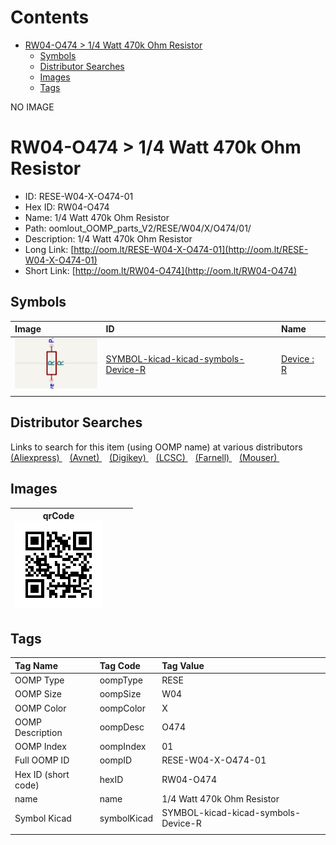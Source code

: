



Contents
========

* [RW04-O474 > 1/4 Watt 470k Ohm Resistor](#rw04-o474--14-watt-470k-ohm-resistor)
	* [Symbols](#symbols)
	* [Distributor Searches](#distributor-searches)
	* [Images](#images)
	* [Tags](#tags)
  
NO IMAGE  
# RW04-O474 > 1/4 Watt 470k Ohm Resistor

- ID: RESE-W04-X-O474-01
- Hex ID: RW04-O474
- Name: 1/4 Watt 470k Ohm Resistor
- Path: oomlout_OOMP_parts_V2/RESE/W04/X/O474/01/
- Description: 1/4 Watt 470k Ohm Resistor
- Long Link: [http://oom.lt/RESE-W04-X-O474-01](http://oom.lt/RESE-W04-X-O474-01)
- Short Link: [http://oom.lt/RW04-O474](http://oom.lt/RW04-O474)

## Symbols
  

|Image|ID|Name|
| :--- | :--- | :--- |
|[![](https://raw.githubusercontent.com/oomlout/oomlout_OOMP_eda_V2/main/SYMBOL/kicad/kicad-symbols/Device/R/image_140.png)](https://github.com/oomlout/oomlout_OOMP_eda_V2/tree/main/SYMBOL/kicad/kicad-symbols/Device/R/)|[SYMBOL-kicad-kicad-symbols-Device-R](https://github.com/oomlout/oomlout_OOMP_eda_V2/tree/main/SYMBOL/kicad/kicad-symbols/Device/R/)|[Device : R](https://github.com/oomlout/oomlout_OOMP_eda_V2/tree/main/SYMBOL/kicad/kicad-symbols/Device/R/)|
||||

## Distributor Searches
  
Links to search for this item (using OOMP name) at various distributors  
[(Aliexpress) ](https://www.aliexpress.com/wholesale?SearchText=1/4+Watt+470k+Ohm+Resistor)&nbsp;&nbsp;&nbsp;[(Avnet) ](https://www.avnet.com/shop/us/search/1/4+Watt+470k+Ohm+Resistor)&nbsp;&nbsp;&nbsp;[(Digikey) ](https://www.digikey.co.uk/en/products/result?s=1/4+Watt+470k+Ohm+Resistor)&nbsp;&nbsp;&nbsp;[(LCSC) ](https://www.lcsc.com/search?q=1/4+Watt+470k+Ohm+Resistor)&nbsp;&nbsp;&nbsp;[(Farnell) ](https://uk.farnell.com/search?st=1/4+Watt+470k+Ohm+Resistor)&nbsp;&nbsp;&nbsp;[(Mouser) ](https://www.mouser.com/c/?q=1/4+Watt+470k+Ohm+Resistor)&nbsp;&nbsp;&nbsp;
## Images
  

|qrCode<br>[![](https://raw.githubusercontent.com/oomlout/oomlout_OOMP_parts_V2/main/RESE/W04/X/O474/01/qrCode_140.png)](https://github.com/oomlout/oomlout_OOMP_parts_V2/tree/main/RESE/W04/X/O474/01/qrCode.png)||||
| :---: | :---: | :---: | :---: |

## Tags
  

|Tag Name|Tag Code|Tag Value|
| :--- | :--- | :--- |
|OOMP Type|oompType|RESE|
|OOMP Size|oompSize|W04|
|OOMP Color|oompColor|X|
|OOMP Description|oompDesc|O474|
|OOMP Index|oompIndex|01|
|Full OOMP ID|oompID|RESE-W04-X-O474-01|
|Hex ID (short code)|hexID|RW04-O474|
|name|name|1/4 Watt 470k Ohm Resistor|
|Symbol Kicad|symbolKicad|SYMBOL-kicad-kicad-symbols-Device-R|
||||
